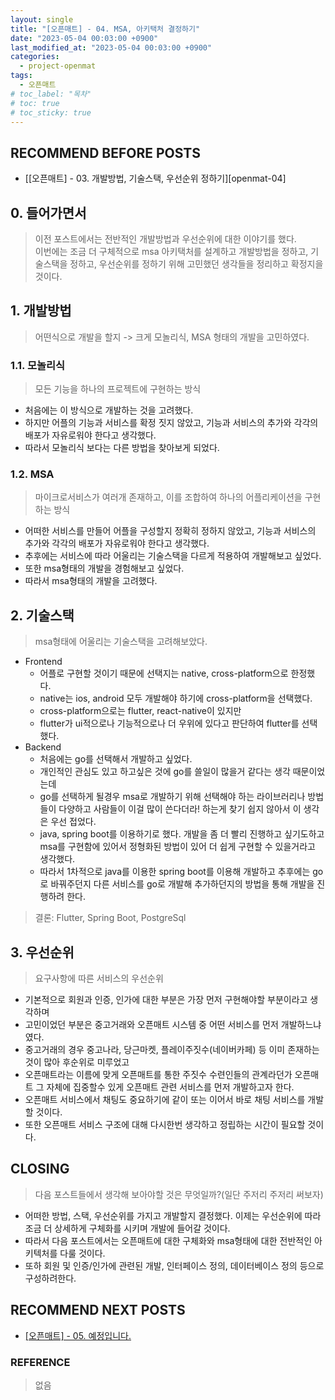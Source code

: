 ```yaml
---
layout: single
title: "[오픈매트] - 04. MSA, 아키택처 결정하기"
date: "2023-05-04 00:03:00 +0900"
last_modified_at: "2023-05-04 00:03:00 +0900"
categories:
  - project-openmat
tags:
  - 오픈매트
# toc_label: "목차"
# toc: true
# toc_sticky: true
---
```


## RECOMMEND BEFORE POSTS

- [[오픈매트] - 03. 개발방법, 기술스택, 우선순위 정하기][openmat-04]

## 0. 들어가면서

> 이전 포스트에서는 전반적인 개발방법과 우선순위에 대한 이야기를 했다. <br>
> 이번에는 조금 더 구체적으로 msa 아키택처를 설계하고 개발방법을 정하고, 기술스택을 정하고, 우선순위를 정하기 위해 고민했던 생각들을 정리하고 확정지을 것이다.

## 1. 개발방법

> 어떤식으로 개발을 할지 -> 크게 모놀리식, MSA 형태의 개발을 고민하였다.

### 1.1. 모놀리식

> 모든 기능을 하나의 프로젝트에 구현하는 방식

- 처음에는 이 방식으로 개발하는 것을 고려했다.
- 하지만 어플의 기능과 서비스를 확정 짓지 않았고, 기능과 서비스의 추가와 각각의 배포가 자유로워야 한다고 생각했다.
- 따라서 모놀리식 보다는 다른 방법을 찾아보게 되었다.

### 1.2. MSA

> 마이크로서비스가 여러개 존재하고, 이를 조합하여 하나의 어플리케이션을 구현하는 방식

- 어떠한 서비스를 만들어 어플을 구성할지 정확히 정하지 않았고, 기능과 서비스의 추가와 각각의 배포가 자유로워야 한다고 생각했다.
- 추후에는 서비스에 따라 어울리는 기술스택을 다르게 적용하여 개발해보고 싶었다.
- 또한 msa형태의 개발을 경험해보고 싶었다.
- 따라서 msa형태의 개발을 고려했다.

## 2. 기술스택

> msa형태에 어울리는 기술스택을 고려해보았다.

- Frontend
  - 어플로 구현할 것이기 때문에 선택지는 native, cross-platform으로 한정했다.
  - native는 ios, android 모두 개발해야 하기에 cross-platform을 선택했다.
  - cross-platform으로는 flutter, react-native이 있지만
  - flutter가 ui적으로나 기능적으로나 더 우위에 있다고 판단하여 flutter를 선택했다.
- Backend
  - 처음에는 go를 선택해서 개발하고 싶었다.
  - 개인적인 관심도 있고 하고싶은 것에 go를 쓸일이 많을거 같다는 생각 때문이었는데
  - go를 선택하게 될경우 msa로 개발하기 위해 선택해야 하는 라이브러리나 방법들이 다양하고 사람들이 이걸 많이 쓴다더라! 하는게 찾기 쉽지 않아서 이 생각은 우선 접었다.
  - java, spring boot를 이용하기로 했다. 개발을 좀 더 빨리 진행하고 싶기도하고 msa를 구현함에 있어서 정형화된 방법이 있어 더 쉽게 구현할 수 있을거라고 생각했다.
  - 따라서 1차적으로 java를 이용한 spring boot를 이용해 개발하고 추후에는 go로 바꿔주던지 다른 서비스를 go로 개발해 추가하던지의 방법을 통해 개발을 진행하려 한다.

> 결론: Flutter, Spring Boot, PostgreSql

## 3. 우선순위

> 요구사항에 따른 서비스의 우선순위

- 기본적으로 회원과 인증, 인가에 대한 부분은 가장 먼저 구현해야할 부분이라고 생각하며
- 고민이었던 부분은 중고거래와 오픈매트 시스템 중 어떤 서비스를 먼저 개발하느냐 였다.
- 중고거래의 경우 중고나라, 당근마켓, 플레이주짓수(네이버카페) 등 이미 존재하는 것이 많아 후순위로 미루었고
- 오픈매트라는 이름에 맞게 오픈매트를 통한 주짓수 수련인들의 관계라던가 오픈매트 그 자체에 집중할수 있게 오픈매트 관련 서비스를 먼저 개발하고자 한다.
- 오픈매트 서비스에서 채팅도 중요하기에 같이 또는 이어서 바로 채팅 서비스를 개발할 것이다.
- 또한 오픈매트 서비스 구조에 대해 다시한번 생각하고 정립하는 시간이 필요할 것이다.

## CLOSING

> 다음 포스트들에서 생각해 보아야할 것은 무엇일까?(일단 주저리 주저리 써보자)

- 어떠한 방법, 스택, 우선순위를 가지고 개발할지 결정했다. 이제는 우선순위에 따라 조금 더 상세하게 구체화를 시키며 개발에 들어갈 것이다.
- 따라서 다음 포스트에서는 오픈매트에 대한 구체화와 msa형태에 대한 전반적인 아키텍처를 다룰 것이다.
- 또하 회원 및 인증/인가에 관련된 개발, 인터페이스 정의, 데이터베이스 정의 등으로 구성하려한다.

## RECOMMEND NEXT POSTS

- [[오픈매트] - 05. 예정입니다.][openmat-05]

[openmat-03]: https://feelincoding.github.io/project-openmat/project-openmat-03/
[openmat-05]: https://feelincoding.github.io/project-openmat/project-openmat-03/

### REFERENCE

> 없음
